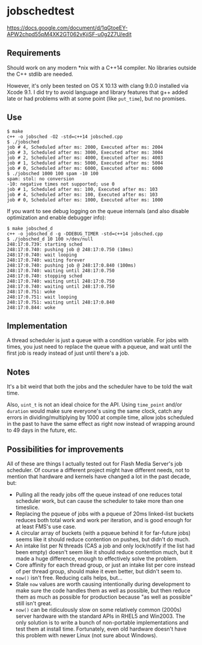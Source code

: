 # jobschedtest
https://docs.google.com/document/d/1qGtoeEY-APW2chpd55pM4XK2GT062vKjiSF-u0g2Z7U/edit

## Requirements

Should work on any modern *nix with a C++14 compiler. No libraries
outside the C++ stdlib are needed.

However, it's only been tested on OS X 10.13 with clang 9.0.0
installed via Xcode 9.1. I did try to avoid language and library
features that g++ added late or had problems with at some point (like
`put_time`), but no promises.

## Use

    $ make
	c++ -o jobsched -O2 -std=c++14 jobsched.cpp
	$ ./jobsched
	job # 4, Scheduled after ms: 2000, Executed after ms: 2004
	job # 3, Scheduled after ms: 3000, Executed after ms: 3004
	job # 2, Scheduled after ms: 4000, Executed after ms: 4003
	job # 1, Scheduled after ms: 5000, Executed after ms: 5004
	job # 0, Scheduled after ms: 6000, Executed after ms: 6000
	$ ./jobsched 1000 100 spam -10 100
	spam: stol: no conversion
	-10: negative times not supported; use 0
	job # 1, Scheduled after ms: 100, Executed after ms: 103
	job # 4, Scheduled after ms: 100, Executed after ms: 103
	job # 0, Scheduled after ms: 1000, Executed after ms: 1000

If you want to see debug logging on the queue internals (and also
disable optimization and enable debugger info):

    $ make jobsched_d
	c++ -o jobsched_d -g -DDEBUG_TIMER -std=c++14 jobsched.cpp
	$ ./jobsched_d 10 100 >/dev/null
	248:17:0.739: starting sched
	248:17:0.740: pushing job @ 248:17:0.750 (10ms)
	248:17:0.740: wait looping
    248:17:0.740: waiting forever
    248:17:0.740: pushing job @ 248:17:0.840 (100ms)
    248:17:0.740: waiting until 248:17:0.750
    248:17:0.740: stopping sched
    248:17:0.740: waiting until 248:17:0.750
    248:17:0.740: waiting until 248:17:0.750
    248:17:0.751: woke
    248:17:0.751: wait looping
    248:17:0.751: waiting until 248:17:0.840
    248:17:0.844: woke

## Implementation

A thread scheduler is just a queue with a condition variable. For jobs
with times, you just need to replace the queue with a pqueue, and wait
until the first job is ready instead of just until there's a job.

## Notes

It's a bit weird that both the jobs and the scheduler have to be told
the wait time.

Also, `uint_t` is not an ideal choice for the API. Using `time_point`
and/or `duration` would make sure everyone's using the same clock,
catch any errors in dividing/multiplying by 1000 at compile time,
allow jobs scheduled in the past to have the same effect as right now
instead of wrapping around to 49 days in the future, etc.

## Possibilities for improvements

All of these are things I actually tested out for Flash Media Server's
job scheduler. Of course a different project might have different
needs, not to mention that hardware and kernels have changed a lot in
the past decade, but:

* Pulling all the ready jobs off the queue instead of one reduces
  total scheduler work, but can cause the scheduler to take more than
  one timeslice.
* Replacing the pqueue of jobs with a pqueue of 20ms linked-list
  buckets reduces both total work and work per iteration, and is good
  enough for at least FMS's use case.
* A circular array of buckets (with a pqueue behind it for far-future
  jobs) seems like it should reduce contention on pushes, but didn't
  do much.
* An intake list per N threads (CAS a job and only lock/notify if the
  list had been empty) doesn't seem like it should reduce contention
  much, but it made a huge difference, enough to effectively solve the
  problem.
* Core affinity for each thread group, or just an intake list per core
  instead of per thread group, should make it even better, but didn't
  seem to.
* `now()` isn't free. Reducing calls helps, but...
* Stale `now` values are worth causing intentionally during
  development to make sure the code handles them as well as possible,
  but then reduce them as much as possible for production because "as
  well as possible" still isn't great.
* `now()` can be ridiculously slow on some relatively common (2000s)
  server hardware with the standard APIs in RHEL5 and Win2003. The
  only solution is to write a bunch of non-portable implementations
  and test them at install time. Fortunately, even old hardware 
  doesn't have this problem with newer Linux (not sure about Windows).
